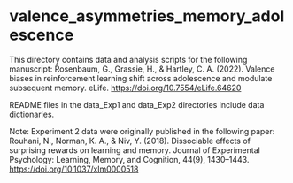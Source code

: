 # valence_asymmetries_memory_adolescence

This directory contains data and analysis scripts for the following manuscript:
Rosenbaum, G., Grassie, H., & Hartley, C. A. (2022). Valence biases in reinforcement learning shift across adolescence and modulate subsequent memory. eLife. https://doi.org/10.7554/eLife.64620

README files in the data_Exp1 and data_Exp2 directories include data dictionaries.

Note: Experiment 2 data were originally published in the following paper:
Rouhani, N., Norman, K. A., & Niv, Y. (2018). Dissociable effects of surprising rewards on learning and memory. Journal of Experimental Psychology: Learning, Memory, and Cognition, 44(9), 1430–1443. https://doi.org/10.1037/xlm0000518
